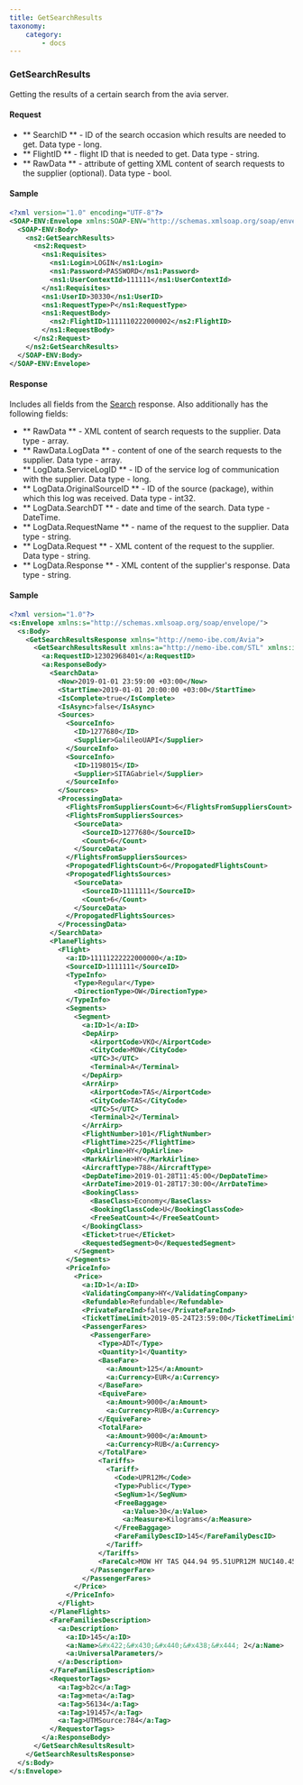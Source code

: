 ```yaml
---
title: GetSearchResults
taxonomy:
    category:
        - docs
---
```


### GetSearchResults

Getting the results of a certain search from the avia server.

#### Request

- ** SearchID ** - ID of the search occasion which results are needed to get. Data type - long.
- ** FlightID ** - flight ID that is needed to get. Data type - string.
- ** RawData ** - attribute of getting XML content of search requests to the supplier (optional). Data type - bool.

#### Sample
```xml
<?xml version="1.0" encoding="UTF-8"?>
<SOAP-ENV:Envelope xmlns:SOAP-ENV="http://schemas.xmlsoap.org/soap/envelope/" xmlns:ns1="http://nemo-ibe.com/STL" xmlns:ns2="http://nemo-ibe.com/Avia">
  <SOAP-ENV:Body>
    <ns2:GetSearchResults>
      <ns2:Request>
        <ns1:Requisites>
          <ns1:Login>LOGIN</ns1:Login>
          <ns1:Password>PASSWORD</ns1:Password>
          <ns1:UserContextId>111111</ns1:UserContextId>
        </ns1:Requisites>
        <ns1:UserID>30330</ns1:UserID>
        <ns1:RequestType>P</ns1:RequestType>
        <ns1:RequestBody>
          <ns2:FlightID>1111110222000002</ns2:FlightID>
        </ns1:RequestBody>
      </ns2:Request>
    </ns2:GetSearchResults>
  </SOAP-ENV:Body>
</SOAP-ENV:Envelope>
```

#### Response

Includes all fields from the [Search](/avia/request/search) response. Also additionally has the following fields:

- ** RawData ** - XML content of search requests to the supplier. Data type - array.
- ** RawData.LogData ** - content of one of the search requests to the supplier. Data type - array.
- ** LogData.ServiceLogID ** - ID of the service log of communication with the supplier. Data type - long.
- ** LogData.OriginalSourceID ** - ID of the source (package), within which this log was received. Data type - int32.
- ** LogData.SearchDT ** - date and time of the search. Data type - DateTime.
- ** LogData.RequestName ** - name of the request to the supplier. Data type - string.
- ** LogData.Request ** - XML content of the request to the supplier. Data type - string.
- ** LogData.Response ** - XML content of the supplier's response. Data type - string.

#### Sample
```xml
<?xml version="1.0"?>
<s:Envelope xmlns:s="http://schemas.xmlsoap.org/soap/envelope/">
  <s:Body>
    <GetSearchResultsResponse xmlns="http://nemo-ibe.com/Avia">
      <GetSearchResultsResult xmlns:a="http://nemo-ibe.com/STL" xmlns:i="http://www.w3.org/2001/XMLSchema-instance">
        <a:RequestID>12302968401</a:RequestID>
        <a:ResponseBody>
          <SearchData>
            <Now>2019-01-01 23:59:00 +03:00</Now>
            <StartTime>2019-01-01 20:00:00 +03:00</StartTime>
            <IsComplete>true</IsComplete>
            <IsAsync>false</IsAsync>
            <Sources>
              <SourceInfo>
                <ID>1277680</ID>
                <Supplier>GalileoUAPI</Supplier>
              </SourceInfo>
              <SourceInfo>
                <ID>1198015</ID>
                <Supplier>SITAGabriel</Supplier>
              </SourceInfo>
            </Sources>
            <ProcessingData>
              <FlightsFromSuppliersCount>6</FlightsFromSuppliersCount>
              <FlightsFromSuppliersSources>
                <SourceData>
                  <SourceID>1277680</SourceID>
                  <Count>6</Count>
                </SourceData>
              </FlightsFromSuppliersSources>
              <PropogatedFlightsCount>6</PropogatedFlightsCount>
              <PropogatedFlightsSources>
                <SourceData>
                  <SourceID>1111111</SourceID>
                  <Count>6</Count>
                </SourceData>
              </PropogatedFlightsSources>
            </ProcessingData>
          </SearchData>
          <PlaneFlights>
            <Flight>
              <a:ID>11111222222000000</a:ID>
              <SourceID>1111111</SourceID>
              <TypeInfo>
                <Type>Regular</Type>
                <DirectionType>OW</DirectionType>
              </TypeInfo>
              <Segments>
                <Segment>
                  <a:ID>1</a:ID>
                  <DepAirp>
                    <AirportCode>VKO</AirportCode>
                    <CityCode>MOW</CityCode>
                    <UTC>3</UTC>
                    <Terminal>A</Terminal>
                  </DepAirp>
                  <ArrAirp>
                    <AirportCode>TAS</AirportCode>
                    <CityCode>TAS</CityCode>
                    <UTC>5</UTC>
                    <Terminal>2</Terminal>
                  </ArrAirp>
                  <FlightNumber>101</FlightNumber>
                  <FlightTime>225</FlightTime>
                  <OpAirline>HY</OpAirline>
                  <MarkAirline>HY</MarkAirline>
                  <AircraftType>788</AircraftType>
                  <DepDateTime>2019-01-28T11:45:00</DepDateTime>
                  <ArrDateTime>2019-01-28T17:30:00</ArrDateTime>
                  <BookingClass>
                    <BaseClass>Economy</BaseClass>
                    <BookingClassCode>U</BookingClassCode>
                    <FreeSeatCount>4</FreeSeatCount>
                  </BookingClass>
                  <ETicket>true</ETicket>
                  <RequestedSegment>0</RequestedSegment>
                </Segment>
              </Segments>
              <PriceInfo>
                <Price>
                  <a:ID>1</a:ID>
                  <ValidatingCompany>HY</ValidatingCompany>
                  <Refundable>Refundable</Refundable>
                  <PrivateFareInd>false</PrivateFareInd>
                  <TicketTimeLimit>2019-05-24T23:59:00</TicketTimeLimit>
                  <PassengerFares>
                    <PassengerFare>
                      <Type>ADT</Type>
                      <Quantity>1</Quantity>
                      <BaseFare>
                        <a:Amount>125</a:Amount>
                        <a:Currency>EUR</a:Currency>
                      </BaseFare>
                      <EquiveFare>
                        <a:Amount>9000</a:Amount>
                        <a:Currency>RUB</a:Currency>
                      </EquiveFare>
                      <TotalFare>
                        <a:Amount>9000</a:Amount>
                        <a:Currency>RUB</a:Currency>
                      </TotalFare>
                      <Tariffs>
                        <Tariff>
                          <Code>UPR12M</Code>
                          <Type>Public</Type>
                          <SegNum>1</SegNum>
                          <FreeBaggage>
                            <a:Value>30</a:Value>
                            <a:Measure>Kilograms</a:Measure>
                          </FreeBaggage>
                          <FareFamilyDescID>145</FareFamilyDescID>
                        </Tariff>
                      </Tariffs>
                      <FareCalc>MOW HY TAS Q44.94 95.51UPR12M NUC140.45END ROE0.8899</FareCalc>
                    </PassengerFare>
                  </PassengerFares>
                </Price>
              </PriceInfo>
            </Flight>
          </PlaneFlights>
          <FareFamiliesDescription>
            <a:Description>
              <a:ID>145</a:ID>
              <a:Name>&#x422;&#x430;&#x440;&#x438;&#x444; 2</a:Name>
              <a:UniversalParameters/>
            </a:Description>
          </FareFamiliesDescription>
          <RequestorTags>
            <a:Tag>b2c</a:Tag>
            <a:Tag>meta</a:Tag>
            <a:Tag>56134</a:Tag>
            <a:Tag>191457</a:Tag>
            <a:Tag>UTMSource:784</a:Tag>
          </RequestorTags>
        </a:ResponseBody>
      </GetSearchResultsResult>
    </GetSearchResultsResponse>
  </s:Body>
</s:Envelope>
```
